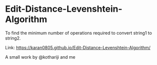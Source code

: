 # Edit-Distance-Levenshtein-Algorithm

To find the minimum number of operations required to convert string1 to string2.

Link: https://karan0805.github.io/Edit-Distance-Levenshtein-Algorithm/

A small work by @kothariji and me
